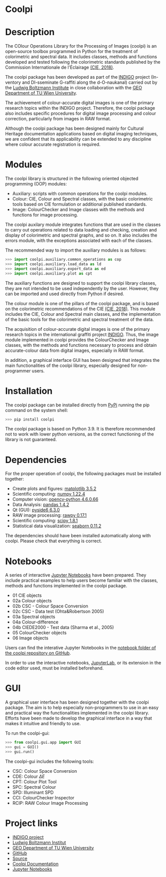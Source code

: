 # Coolpi

# Description

The COlour Operations Library for the Processing of Images (coolpi) is an open-source toolbox programmed in Python for the treatment of colorimetric
and spectral data. It includes classes, methods and functions developed and tested following the colorimetric standards 
published by the Commission Internationale de l'Éclairage [(CIE, 2018)](https://cie.co.at/publications/colorimetry-4th-edition/).

The coolpi package has been developed as part of the [INDIGO](https://projectindigo.eu/) project (In-ventory and 
DI-sseminate G-raffiti along the d-O-naukanal) carried out by the [Ludwig Boltzmann Institute](https://archpro.lbg.ac.at/) 
in close collaboration with the [GEO Department of TU Wien University](https://www.geo.tuwien.ac.at/).

The achievement of colour-accurate digital images is one of the primary research topics within the INDIGO project. 
Therefore, the coolpi package also includes specific procedures for digital image processing and colour correction, 
particularly from images in RAW format. 

Although the coolpi package has been designed mainly for Cultural Heritage documentation applications based on digital 
imaging techniques, we are confident that its applicability can be extended to any discipline where colour accurate 
registration is required.

# Modules

The coolpi library is structured in the following oriented objected programming (OOP) modules:

- Auxiliary: scripts with common operations for the coolpi modules.
- Colour: CIE, Colour and Spectral classes, with the basic colorimetric tools based on CIE formulation or additional published standards.
- Image: ColourChecker and Image classes with the methods and functions for image processing.

The coolpi auxilary module integrates functions that are used in the classes to carry out operations related to data loading and checking,
creation and display of colorimetric and spectral graphs, and so on. It also includes the errors module, with the exceptions associated with each of the classes. 

The recommended way to import the auxiliary modules is as follows:

~~~~~~~~~~~~~~~~~~~~~~~~~~~~~~~~~~~~~~~~~~~~~~~~~~~~~~~~~~ Python 
>>> import coolpi.auxiliary.common_operations as cop
>>> import coolpi.auxiliary.load_data as ld
>>> import coolpi.auxiliary.export_data as ed
>>> import coolpi.auxiliary.plot as cpt
~~~~~~~~~~~~~~~~~~~~~~~~~~~~~~~~~~~~~~~~~~~~~~~~~~~~~~~~~~

The auxiliary functions are designed to support the coolpi library classes, they are not intended to be used independently by the user. 
However, they can be imported and used directly from Python if desired.

The colour module is one of the pillars of the coolpi package, and is based on the colorimetric recommendations 
of the CIE [(CIE, 2018)](https://cie.co.at/publications/colorimetry-4th-edition/). This module includes the CIE, Colour and 
Spectral main classes, and the implementation of the basic tools for the colorimetric and spectral treatment of the data.

The acquisition of colour-accurate digital images is one of the primary research topics in the international graffiti project [INDIGO](https://projectindigo.eu/). 
Thus, the image module implemented in coolpi provides the ColourChecker and Image classes, with the methods and functions necessary 
to process and obtain accurate-colour data from digital images, especially in RAW format.

In addition, a graphical interface GUI has been designed that integrates the main functionalities of the coolpi library, 
especially designed for non-programmer users. 

# Installation

The coolpi package can be installed directly from [PyPi](https://pypi.org/) running the pip command 
on the system shell:

~~~~~~~~~~~~~~~~~~~~~~~~~~~~~~~~~~~~~~~~~~~~~~~~~~~~~~~~~~ Python 
>>> pip install coolpi
~~~~~~~~~~~~~~~~~~~~~~~~~~~~~~~~~~~~~~~~~~~~~~~~~~~~~~~~~~

The coolpi package is based on Python 3.9. It is therefore recommended not to work  with lower python versions, 
as the correct functioning of the library is not guaranteed.</div>

# Dependencies

For the proper operation of coolpi, the following packages must be installed together:

- Create plots and figures: [matplotlib 3.5.2](https://matplotlib.org/stable/index.html) 
- Scientific computing: [numpy 1.22.4](https://numpy.org/doc/1.22/reference/index.html)
- Computer vision: [opencv-python 4.6.0.66](https://pypi.org/project/opencv-python/)
- Data Analysis: [pandas 1.4.2](https://pandas.pydata.org/pandas-docs/version/1.4/index.html)
- Qt (GUI): [pyside6 6.3.0](https://pypi.org/project/PySide6/)
- RAW image processing: [rawpy 0.17.1](https://pypi.org/project/rawpy/)
- Scientific computing: [scipy 1.8.1](https://docs.scipy.org/doc/scipy/reference/index.html#scipy-api)
- Statistical data visualization: [seaborn 0.11.2](https://seaborn.pydata.org/tutorial.html)

The dependencies should have been installed automatically along with coolpi. Please check that everything is correct.

# Notebooks

A series of interactive [Jupyter Notebooks](https://jupyter.org) have been prepared. They include practical examples 
to help users become familiar with the classes, methods and functions implemented in the coolpi package. 

- 01 CIE objects
- 02a Colour objects
- 02b CSC - Colour Space Conversion
- 02c CSC - Data test (Ohta&Robertson 2005)
- 03a Spectral objects
- 04a Colour-difference
- 04b CIEDE2000 - Test data (Sharma et al., 2005)
- 05 ColourChecker objects
- 06 Image objects

Users can find the interative Jupyter Notebooks in the [notebook folder of the coolpi repository on GitHub](https://github.com/GraffitiProjectINDIGO/coolpi/notebooks).

In order to use the interactive notebooks, [JupyterLab](https://jupyter.org/install), or its extension in the code editor used, 
must be installed beforehand.

# GUI

A graphical user interface has been designed together with the coolpi package. The aim is to help especially non-programmers to use 
in an easy and practical way the functionalities implemented in the coolpi library. Efforts have been made to develop the graphical 
interface in a way that makes it intuitive and friendly to use. 

To run the coolpi-gui:

~~~~~~~~~~~~~~~~~~~~~~~~~~~~~~~~~~~~~~~~~~~~~~~~~~~~~~~~~~ Python 
>>> from coolpi.gui.app import GUI
>>> gui = GUI()
>>> gui.run()
~~~~~~~~~~~~~~~~~~~~~~~~~~~~~~~~~~~~~~~~~~~~~~~~~~~~~~~~~~

The coolpi-gui includes the following tools:

- CSC: Colour Space Conversion
- CDE: Colour $\Delta E$
- CPT: Colour Plot Tool
- SPC: Spectral Colour
- SPD: Illuminant SPD
- CCI: ColourChecker Inspector
- RCIP: RAW Colour Image Processing

# Project links

- [INDIGO project](https://projectindigo.eu)
- [Ludwig Boltzmann Institut](https://archpro.lbg.ac.at)
- [GEO Department of TU Wien University](https://www.geo.tuwien.ac.at/)
- [GitHub](https://github.com/GraffitiProjectINDIGO/coolpi)
- [Source](https://github.com/GraffitiProjectINDIGO/coolpi/src)
- [Coolpi Documentation](https://github.com/GraffitiProjectINDIGO/coolpi/doc)
- [Jupyter Notebooks](https://github.com/GraffitiProjectINDIGO/coolpi/notebooks)

